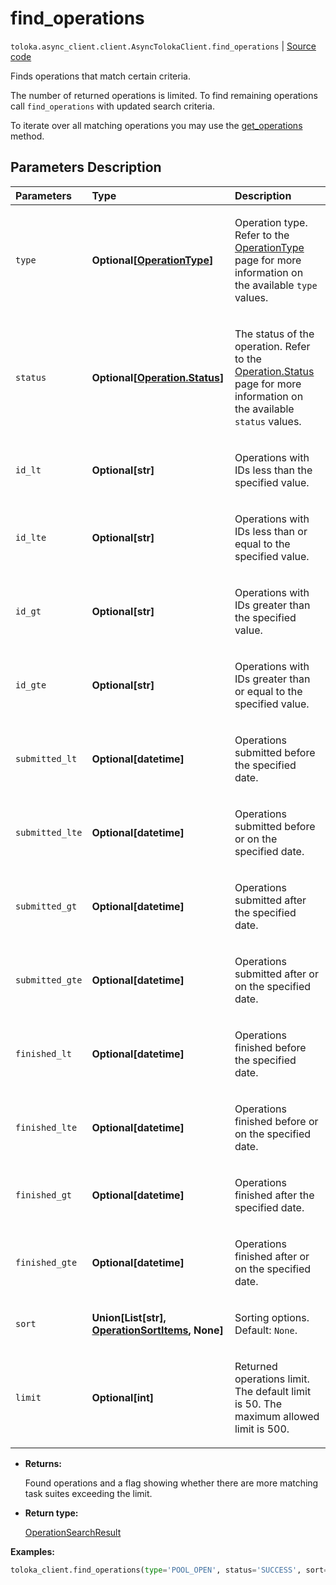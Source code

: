 # find_operations
`toloka.async_client.client.AsyncTolokaClient.find_operations` | [Source code](https://github.com/Toloka/toloka-kit/blob/v1.1.0.post1/src/client/__init__.py#L0)

Finds operations that match certain criteria.


The number of returned operations is limited. To find remaining operations call `find_operations` with updated search criteria.

To iterate over all matching operations you may use the [get_operations](toloka.client.TolokaClient.get_operations.md) method.

## Parameters Description

| Parameters | Type | Description |
| :----------| :----| :-----------|
`type`|**Optional\[[OperationType](toloka.client.operations.OperationType.md)\]**|<p>Operation type. Refer to the [OperationType](toloka.client.operations.OperationType.md) page for more information on the available `type` values.</p>
`status`|**Optional\[[Operation.Status](toloka.client.operations.Operation.Status.md)\]**|<p>The status of the operation. Refer to the [Operation.Status](toloka.client.operations.Operation.Status.md) page for more information on the available `status` values.</p>
`id_lt`|**Optional\[str\]**|<p>Operations with IDs less than the specified value.</p>
`id_lte`|**Optional\[str\]**|<p>Operations with IDs less than or equal to the specified value.</p>
`id_gt`|**Optional\[str\]**|<p>Operations with IDs greater than the specified value.</p>
`id_gte`|**Optional\[str\]**|<p>Operations with IDs greater than or equal to the specified value.</p>
`submitted_lt`|**Optional\[datetime\]**|<p>Operations submitted before the specified date.</p>
`submitted_lte`|**Optional\[datetime\]**|<p>Operations submitted before or on the specified date.</p>
`submitted_gt`|**Optional\[datetime\]**|<p>Operations submitted after the specified date.</p>
`submitted_gte`|**Optional\[datetime\]**|<p>Operations submitted after or on the specified date.</p>
`finished_lt`|**Optional\[datetime\]**|<p>Operations finished before the specified date.</p>
`finished_lte`|**Optional\[datetime\]**|<p>Operations finished before or on the specified date.</p>
`finished_gt`|**Optional\[datetime\]**|<p>Operations finished after the specified date.</p>
`finished_gte`|**Optional\[datetime\]**|<p>Operations finished after or on the specified date.</p>
`sort`|**Union\[List\[str\], [OperationSortItems](toloka.client.search_requests.OperationSortItems.md), None\]**|<p>Sorting options. Default: `None`.</p>
`limit`|**Optional\[int\]**|<p>Returned operations limit. The default limit is 50. The maximum allowed limit is 500.</p>

* **Returns:**

  Found operations and a flag showing whether there are more matching task suites exceeding the limit.

* **Return type:**

  [OperationSearchResult](toloka.client.search_results.OperationSearchResult.md)

**Examples:**


```python
toloka_client.find_operations(type='POOL_OPEN', status='SUCCESS', sort=['-finished'], limit=3)
```
